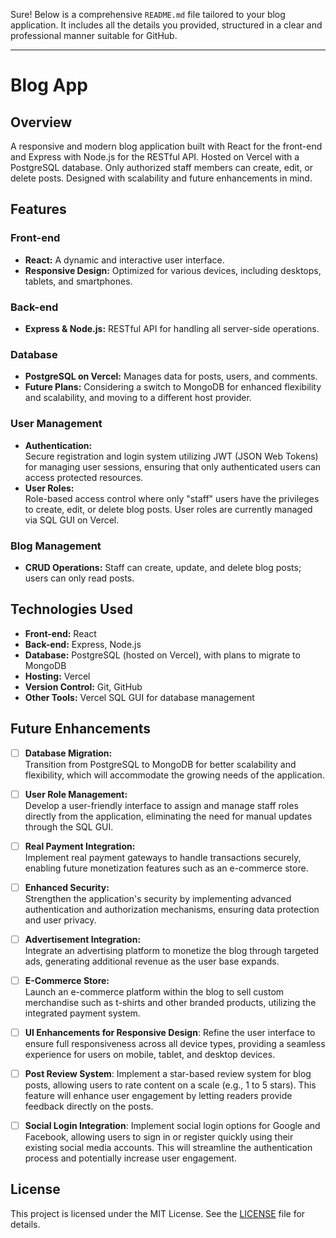 Sure! Below is a comprehensive `README.md` file tailored to your blog application. It includes all the details you provided, structured in a clear and professional manner suitable for GitHub.

---

# Blog App

## Overview

A responsive and modern blog application built with React for the front-end and Express with Node.js for the RESTful API. Hosted on Vercel with a PostgreSQL database. Only authorized staff members can create, edit, or delete posts. Designed with scalability and future enhancements in mind.

## Features

### Front-end
- **React:** A dynamic and interactive user interface.
- **Responsive Design:** Optimized for various devices, including desktops, tablets, and smartphones.

### Back-end
- **Express & Node.js:** RESTful API for handling all server-side operations.
  
### Database
- **PostgreSQL on Vercel:** Manages data for posts, users, and comments.
- **Future Plans:** Considering a switch to MongoDB for enhanced flexibility and scalability, and moving to a different host provider.

### User Management
- **Authentication:**  
  Secure registration and login system utilizing JWT (JSON Web Tokens) for managing user sessions, ensuring that only authenticated users can access protected resources.
- **User Roles:**  
  Role-based access control where only "staff" users have the privileges to create, edit, or delete blog posts. User roles are currently managed via SQL GUI on Vercel.

### Blog Management
- **CRUD Operations:** Staff can create, update, and delete blog posts; users can only read posts.

## Technologies Used

- **Front-end:** React
- **Back-end:** Express, Node.js
- **Database:** PostgreSQL (hosted on Vercel), with plans to migrate to MongoDB
- **Hosting:** Vercel
- **Version Control:** Git, GitHub
- **Other Tools:** Vercel SQL GUI for database management

## Future Enhancements
- [ ] **Database Migration:**  
  Transition from PostgreSQL to MongoDB for better scalability and flexibility, which will accommodate the growing needs of the application.

- [ ] **User Role Management:**  
  Develop a user-friendly interface to assign and manage staff roles directly from the application, eliminating the need for manual updates through the SQL GUI.

- [ ] **Real Payment Integration:**  
  Implement real payment gateways to handle transactions securely, enabling future monetization features such as an e-commerce store.

- [ ] **Enhanced Security:**  
  Strengthen the application's security by implementing advanced authentication and authorization mechanisms, ensuring data protection and user privacy.

- [ ] **Advertisement Integration:**  
  Integrate an advertising platform to monetize the blog through targeted ads, generating additional revenue as the user base expands.

- [ ] **E-Commerce Store:**  
  Launch an e-commerce platform within the blog to sell custom merchandise such as t-shirts and other branded products, utilizing the integrated payment system.

- [ ] **UI Enhancements for Responsive Design**:
  Refine the user interface to ensure full responsiveness across all device types, providing a seamless experience for users on mobile, tablet, and desktop devices.

- [ ] **Post Review System**:
  Implement a star-based review system for blog posts, allowing users to rate content on a scale (e.g., 1 to 5 stars). This feature will enhance user engagement by letting readers provide feedback directly on the posts.

- [ ] **Social Login Integration**:
  Implement social login options for Google and Facebook, allowing users to sign in or register quickly using their existing social media accounts. This will streamline the authentication process and potentially increase user engagement.

## License

This project is licensed under the MIT License. See the [LICENSE](LICENSE) file for details.
